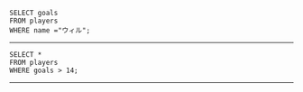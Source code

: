 ```
SELECT goals
FROM players
WHERE name ="ウィル";
```
***
```
SELECT *
FROM players
WHERE goals > 14;
```
***
